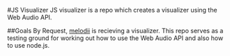 #JS Visualizer
JS visualizer is a repo which creates a visualizer using the Web Audio API.

##Goals
By Request, [melodii](https://github.com/paoda/melodii) is recieving a visualizer. This repo serves as a testing ground for working out how to use the Web Audio API and also how to use node.js. 